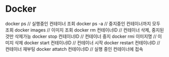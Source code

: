 # Docker

docker ps // 실행중인 컨테이너 조회 
docker ps -a // 중지중인 컨테이너까지 모두 조회 
docker images // 이미지 조회 
docker rm 컨테이너ID // 컨테이너 삭제, 중지된 것만 삭제가능
docker stop 컨테이너ID // 컨테이너 중지 
docker rmi 이미지명 // 이미지 삭제 
docker start 컨테이너ID // 컨테이너 시작 
docker restart 컨테이너ID // 컨테이너 재부팅 
docker attatch 컨테이너ID // 실행 중인 컨테이너에 접속
